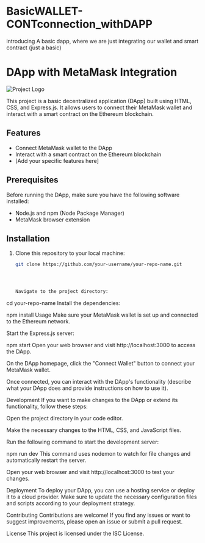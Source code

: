 # BasicWALLET-CONTconnection_withDAPP
introducing A basic dapp, where  we are just integrating our wallet and smart contract (just a basic)
# DApp with MetaMask Integration

![Project Logo](./images/logo.png)

This project is a basic decentralized application (DApp) built using HTML, CSS, and Express.js. It allows users to connect their MetaMask wallet and interact with a smart contract on the Ethereum blockchain.

## Features

- Connect MetaMask wallet to the DApp
- Interact with a smart contract on the Ethereum blockchain
- [Add your specific features here]

## Prerequisites

Before running the DApp, make sure you have the following software installed:

- Node.js and npm (Node Package Manager)
- MetaMask browser extension

## Installation

1. Clone this repository to your local machine:

   ```bash
   git clone https://github.com/your-username/your-repo-name.git




   Navigate to the project directory:


cd your-repo-name
Install the dependencies:


npm install
Usage
Make sure your MetaMask wallet is set up and connected to the Ethereum network.

Start the Express.js server:


npm start
Open your web browser and visit http://localhost:3000 to access the DApp.

On the DApp homepage, click the "Connect Wallet" button to connect your MetaMask wallet.

Once connected, you can interact with the DApp's functionality (describe what your DApp does and provide instructions on how to use it).

Development
If you want to make changes to the DApp or extend its functionality, follow these steps:

Open the project directory in your code editor.

Make the necessary changes to the HTML, CSS, and JavaScript files.

Run the following command to start the development server:


npm run dev
This command uses nodemon to watch for file changes and automatically restart the server.

Open your web browser and visit http://localhost:3000 to test your changes.

Deployment
To deploy your DApp, you can use a hosting service or deploy it to a cloud provider. Make sure to update the necessary configuration files and scripts according to your deployment strategy.

Contributing
Contributions are welcome! If you find any issues or want to suggest improvements, please open an issue or submit a pull request.

License
This project is licensed under the ISC License.

